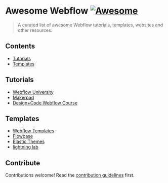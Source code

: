 # Awesome Webflow [![Awesome](https://awesome.re/badge.svg)](https://awesome.re)

> A curated list of awesome Webflow tutorials, templates, websites and other resources.

## Contents

- [Tutorials](#tutorials)
- [Templates](#templates)

## Tutorials

- [Webflow University](https://university.webflow.com/)
- [Makerpad](https://www.makerpad.co/tutorials?company=webflow)
- [Design+Code Webflow Course](https://designcode.io/webflow)

## Templates

- [Webflow Templates](https://webflow.com/templates)
- [Flowbase](https://www.flowbase.co/)
- [Elastic Themes](https://www.elasticthemes.com/)
- [lightning lab](https://www.lightninglab.design/)

## Contribute

Contributions welcome! Read the [contribution guidelines](contributing.md) first.
